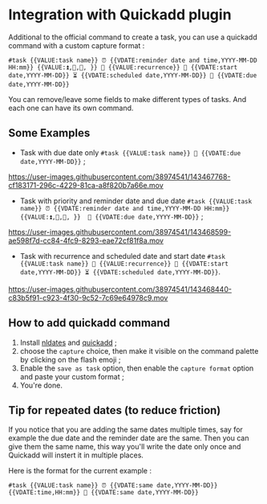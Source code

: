 # Integration with Quickadd plugin

Additional to the official command to create a task, you can use a quickadd command with a custom capture format : 
```
#task {{VALUE:task name}} ⏰ {{VDATE:reminder date and time,YYYY-MM-DD HH:mm}} {{VALUE:⏫,🔼,🔽, }} 🔁 {{VALUE:recurrence}} 🛫 {{VDATE:start date,YYYY-MM-DD}} ⏳ {{VDATE:scheduled date,YYYY-MM-DD}} 📅 {{VDATE:due date,YYYY-MM-DD}}
```

You can remove/leave some fields to make different types of tasks. And each one can have its own command. 

## Some Examples 
- Task with due date only `#task {{VALUE:task name}} 📅 {{VDATE:due date,YYYY-MM-DD}}` ;

https://user-images.githubusercontent.com/38974541/143467768-cf183171-296c-4229-81ca-a8f820b7a66e.mov
- Task with priority and reminder date and due date `#task {{VALUE:task name}} ⏰ {{VDATE:reminder date and time,YYYY-MM-DD HH:mm}} {{VALUE:⏫,🔼,🔽, }}  📅 {{VDATE:due date,YYYY-MM-DD}}` ;

https://user-images.githubusercontent.com/38974541/143468599-ae598f7d-cc84-4fc9-8293-eae72cf81f8a.mov
- Task with recurrence and scheduled date and start date `#task {{VALUE:task name}} 🔁 {{VALUE:recurrence}} 🛫 {{VDATE:start date,YYYY-MM-DD}} ⏳ {{VDATE:scheduled date,YYYY-MM-DD}}`.

https://user-images.githubusercontent.com/38974541/143468440-c83b5f91-c923-4f30-9c52-7c69e64978c9.mov
## How to add quickadd command
1. Install [nldates](https://github.com/argenos/nldates-obsidian) and [quickadd](https://github.com/chhoumann/quickadd) ;
2. choose the `capture` choice, then make it visible on the command palette by clicking on the flash emoji ;
3. Enable the `save as task` option, then enable the `capture format` option and paste your custom format ;
4. You're done.

## Tip for repeated dates (to reduce friction)
If you notice that you are adding the same dates multiple times, say for example the due date and the reminder date are the same. 
Then you can give them the same name, this way you'll write the date only once and Quickadd will instert it in multiple places.

Here is the format for the current example :
```
#task {{VALUE:task name}} ⏰ {{VDATE:same date,YYYY-MM-DD}} {{VDATE:time,HH:mm}} 📅 {{VDATE:same date,YYYY-MM-DD}}
```
